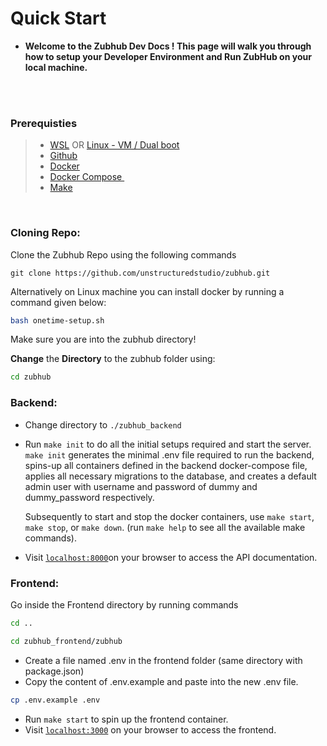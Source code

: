 # **Quick Start**

- **Welcome to the Zubhub Dev Docs ! This page will walk you through how to setup your Developer Environment and Run ZubHub on your local machine.**
<br>
<br>

### **Prerequisties**

> * [WSL](https://docs.microsoft.com/en-us/windows/wsl/install) OR [Linux - VM / Dual boot]()
> * [Github](https://github.com/)
> * [Docker](https://docs.docker.com/engine/install/ubuntu/)  
> * [Docker Compose ](https://docs.docker.com/compose/install/)
> * [Make](https://linuxhint.com/install-make-ubuntu/)

<br>

### **Cloning Repo**: 
Clone the Zubhub Repo using the following commands

```git
git clone https://github.com/unstructuredstudio/zubhub.git
```


Alternatively on Linux machine you can install docker by running a command given below:
```bash
bash onetime-setup.sh
```

Make sure you are into the zubhub directory!




**Change** the **Directory** to the zubhub folder using:

```bash
cd zubhub
```

### **Backend:**

- Change directory to `./zubhub_backend`

- Run `make init` to do all the initial setups required and start the server. `make init` generates the minimal .env file required to run the backend, 
  spins-up all containers defined in the backend docker-compose file,
  applies all necessary migrations to the database,
  and creates a default admin user with 
  username and password of dummy and dummy_password respectively.
  
  Subsequently to start and stop the docker containers, use `make start`, `make stop`, or `make down`. (run `make help` to see all the available make commands).

- Visit [`localhost:8000`](localhost:8000)on your browser to access the API documentation.

### **Frontend:**

Go inside the Frontend directory by running commands

```bash
cd ..  
```

```bash
cd zubhub_frontend/zubhub
```

- Create a file named .env in the frontend  folder (same directory with package.json)
- Copy the content of .env.example and paste into the new .env file.
```bash
cp .env.example .env
```
- Run `make start` to spin up the frontend container.
- Visit [`localhost:3000`](localhost:3000) on your browser to access the frontend.
